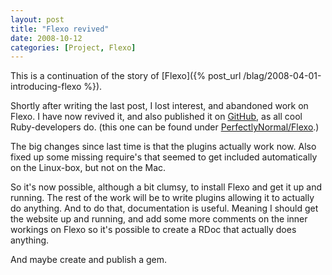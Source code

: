 ```yaml
---
layout: post
title: "Flexo revived"
date: 2008-10-12
categories: [Project, Flexo]
---
```


This is a continuation of the story of [Flexo]({% post_url /blag/2008-04-01-introducing-flexo %}).

Shortly after writing the last post, I lost interest, and abandoned work on Flexo. I have now revived it, and also published it on [GitHub](http://github.com/), as all cool Ruby-developers do. (this one can be found under [PerfectlyNormal/Flexo](http://github.com/PerfectlyNormal/flexo).)

The big changes since last time is that the plugins actually work now. Also fixed up some missing require's that seemed to get included automatically on the Linux-box, but not on the Mac.

So it's now possible, although a bit clumsy, to install Flexo and get it up and running. The rest of the work will be to write plugins allowing it to actually do anything. And to do that, documentation is useful. Meaning I should get the website up and running, and add some more comments on the inner workings on Flexo so it's possible to create a RDoc that actually does anything.

And maybe create and publish a gem.
